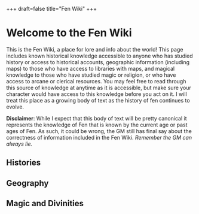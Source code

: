 +++
draft=false
title="Fen Wiki"
+++

# Welcome to the Fen Wiki

This is the Fen Wiki, a place for lore and info about the world! This page includes known historical knowledge accessible to anyone who has studied history or access to historical accounts, geographic information (including maps) to those who have access to libraries with maps, and magical knowledge to those who have studied magic or religion, or who have access to arcane or clerical resources. You may feel free to read through this source of knowledge at anytime as it is accessible, but make sure your character would have access to this knowledge before you act on it. I will treat this place as a growing body of text as the history of fen continues to evolve.

**Disclaimer**: While I expect that this body of text will be pretty canonical it represents the knowledge of Fen that is known by the current age or past ages of Fen. As such, it could be wrong, the GM still has final say about the correctness of information included in the Fen Wiki. *Remember the GM can always lie.*

## Histories

## Geography 

## Magic and Divinities
